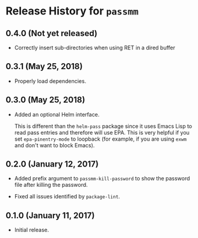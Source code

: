 Release History for `passmm`
============================

0.4.0 (Not yet released)
------------------------

  * Correctly insert sub-directories when using RET in a dired buffer

0.3.1 (May 25, 2018)
--------------------

  * Properly load dependencies.

0.3.0 (May 25, 2018)
--------------------

  * Added an optional Helm interface.

    This is different than the `helm-pass` package since it uses Emacs
    Lisp to read pass entries and therefore will use EPA.  This is
    very helpful if you set `epa-pinentry-mode` to loopback (for
    example, if you are using `exwm` and don't want to block Emacs).

0.2.0 (January 12, 2017)
------------------------

  * Added prefix argument to `passmm-kill-password` to show the
    password file after killing the password.

  * Fixed all issues identified by `package-lint`.

0.1.0 (January 11, 2017)
------------------------

  * Initial release.
